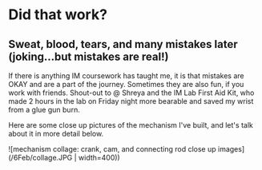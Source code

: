 # Did that work?

## Sweat, blood, tears, and many mistakes later (joking...but mistakes are real!)

If there is anything IM coursework has taught me, it is that mistakes are OKAY and are a part of the journey. Sometimes they are also fun, if you work with friends.
Shout-out to @ Shreya and the IM Lab First Aid Kit, who made 2 hours in the lab on Friday night more bearable and saved my wrist from a glue gun burn.

Here are some close up pictures of the mechanism I've built, and let's talk about it in more detail below.

![mechanism collage: crank, cam, and connecting rod close up images](/6Feb/collage.JPG | width=400))

